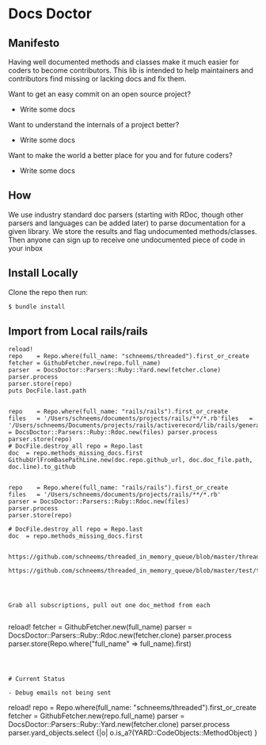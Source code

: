 # Docs Doctor

## Manifesto

Having well documented methods and classes make it much easier for coders to become contributors. This lib is intended to help maintainers and contributors find missing or lacking docs and fix them.

Want to get an easy commit on an open source project?

- Write some docs

Want to understand the internals of a project better?

- Write some docs

Want to make the world a better place for you and for future coders?

- Write some docs

## How

We use industry standard doc parsers (starting with RDoc, though other parsers and languages can be added later) to parse documentation for a given library. We store the results and flag undocumented methods/classes. Then anyone can sign up to receive one undocumented piece of code in your inbox

## Install Locally

Clone the repo then run:

```sh
$ bundle install
```

## Import from Local rails/rails


```
reload!
repo    = Repo.where(full_name: "schneems/threaded").first_or_create
fetcher = GithubFetcher.new(repo.full_name)
parser  = DocsDoctor::Parsers::Ruby::Yard.new(fetcher.clone)
parser.process
parser.store(repo)
puts DocFile.last.path
```

```

repo    = Repo.where(full_name: "rails/rails").first_or_create
files   = '/Users/schneems/documents/projects/rails/**/*.rb'files   = '/Users/schneems/Documents/projects/rails/activerecord/lib/rails/generators/active_record/model/model_generator.rb'parser  = DocsDoctor::Parsers::Ruby::Rdoc.new(files) parser.process parser.store(repo)
# DocFile.destroy_all repo = Repo.last
doc  = repo.methods_missing_docs.first
GithubUrlFromBasePathLine.new(doc.repo.github_url, doc.doc_file.path, doc.line).to_github


repo    = Repo.where(full_name: "rails/rails").first_or_create
files   = '/Users/schneems/documents/projects/rails/**/*.rb'
parser = DocsDoctor::Parsers::Ruby::Rdoc.new(files)
parser.process
parser.store(repo)

# DocFile.destroy_all repo = Repo.last
doc  = repo.methods_missing_docs.first


https://github.com/schneems/threaded_in_memory_queue/blob/master/threaded_in_memory_queue/test/threaded_in_memory_queue/master_test.rb/#L5

https://github.com/schneems/threaded_in_memory_queue/blob/master/test/threaded_in_memory_queue/master_test.rb#L5




Grab all subscriptions, pull out one doc_method from each


```
reload!
fetcher = GithubFetcher.new(full_name)
parser  = DocsDoctor::Parsers::Ruby::Rdoc.new(fetcher.clone)
parser.process
parser.store(Repo.where("full_name" => full_name).first)
```



# Current Status

- Debug emails not being sent

```
reload!
repo    = Repo.where(full_name: "schneems/threaded").first_or_create
fetcher = GithubFetcher.new(repo.full_name)
parser  = DocsDoctor::Parsers::Ruby::Yard.new(fetcher.clone)
parser.process
parser.yard_objects.select {|o| o.is_a?(YARD::CodeObjects::MethodObject) }
```